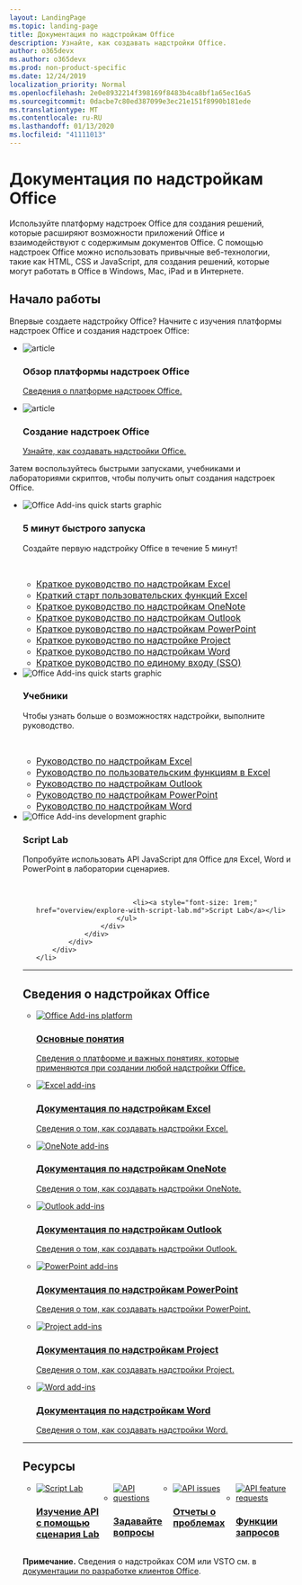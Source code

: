 ```yaml
---
layout: LandingPage
ms.topic: landing-page
title: Документация по надстройкам Office
description: Узнайте, как создавать надстройки Office.
author: o365devx
ms.author: o365devx
ms.prod: non-product-specific
ms.date: 12/24/2019
localization_priority: Normal
ms.openlocfilehash: 2e0e8932214f398169f8483b4ca8bf1a65ec16a5
ms.sourcegitcommit: 0dacbe7c80ed387099e3ec21e151f8990b181ede
ms.translationtype: MT
ms.contentlocale: ru-RU
ms.lasthandoff: 01/13/2020
ms.locfileid: "41111013"
---
```

# <a name="office-add-ins-documentation"></a>Документация по надстройкам Office

Используйте платформу надстроек Office для создания решений, которые расширяют возможности приложений Office и взаимодействуют с содержимым документов Office. С помощью надстроек Office можно использовать привычные веб-технологии, такие как HTML, CSS и JavaScript, для создания решений, которые могут работать в Office в Windows, Mac, iPad и в Интернете.

<h2>Начало работы</h2>

<p>Впервые создаете надстройку Office? Начните с изучения платформы надстроек Office и создания надстроек Office:</p>

<ul class="panelContent cardsF cols cols3">
    <li>
        <div class="cardSize">
            <div class="cardPadding">
                <div class="card">
                    <div class="cardImageOuter">
                        <div class="cardImage">
                            <img src="images/index-landing-page/i_article.svg" alt="article" />
                        </div>
                    </div>
                    <div class="cardText">
                        <h3>Обзор платформы надстроек Office</h3>
                        <p><a href="overview/office-add-ins.md">Сведения о платформе надстроек Office.</a></p>
                    </div>
                </div>
            </div>
        </div>
    </li>
    <li>
        <div class="cardSize">
            <div class="cardPadding">
                <div class="card">
                    <div class="cardImageOuter">
                        <div class="cardImage">
                            <img src="images/index-landing-page/i_article.svg" alt="article" />
                        </div>
                    </div>
                    <div class="cardText">
                        <h3>Создание надстроек Office</h3>
                        <p><a href="overview/office-add-ins-fundamentals.md">Узнайте, как создавать надстройки Office.</a></p>
                    </div>
                </div>
            </div>
        </div>
    </li>
</ul>

<p>Затем воспользуйтесь быстрыми запусками, учебниками и лабораториями скриптов, чтобы получить опыт создания надстроек Office.</p>

<ul class="cardsK panelContent cols cols3">
    <li>
        <div class="cardSize">
            <div class="cardPadding">
                <div class="card">
                    <div class="cardImageOuter">
                        <div class="cardImage bgdAccent1">
                            <img src="images/index-landing-page/get-started.svg" alt="Office Add-ins quick starts graphic" data-linktype="external" class="x-hidden-focus"/>
                        </div>
                    </div>
                    <div class="cardText">
                        <h3>5 минут быстрого запуска</h3>
                        <p>Создайте первую надстройку Office в течение 5 минут!</p>
                        <br/>
                        <ul>
                            <li><a style="font-size: 1rem;" href="quickstarts/excel-quickstart-jquery.md">Краткое руководство по надстройкам Excel</a></li>
                            <li><a style="font-size: 1rem;" href="quickstarts/excel-custom-functions-quickstart.md">Краткий старт пользовательских функций Excel</a></li>
                            <li><a style="font-size: 1rem;" href="quickstarts/onenote-quickstart.md">Краткое руководство по надстройкам OneNote</a></li>
                            <li><a style="font-size: 1rem;" href="/outlook/add-ins/quick-start?context=office/dev/add-ins/context">Краткое руководство по надстройкам Outlook</a></li>
                            <li><a style="font-size: 1rem;" href="quickstarts/powerpoint-quickstart.md">Краткое руководство по надстройкам PowerPoint</a></li>
                            <li><a style="font-size: 1rem;" href="quickstarts/project-quickstart.md">Краткое руководство по надстройке Project</a></li>
                            <li><a style="font-size: 1rem;" href="quickstarts/word-quickstart.md">Краткое руководство по надстройкам Word</a></li>
                            <li><a style="font-size: 1rem;" href="quickstarts/sso-quickstart.md">Краткое руководство по единому входу (SSO)</a></li>
                        </ul>
                    </div>
                </div>
            </div>
        </div>
    </li>
    <li>
        <div class="cardSize">
            <div class="cardPadding">
                <div class="card">
                    <div class="cardImageOuter">
                        <div class="cardImage bgdAccent1">
                            <img src="images/index-landing-page/get-started-2.svg" alt="Office Add-ins quick starts graphic" data-linktype="external" class="x-hidden-focus"/>
                        </div>
                    </div>
                    <div class="cardText">
                        <h3>Учебники</h3>
                        <p>Чтобы узнать больше о возможностях надстройки, выполните руководство.</p>
                        <br/>
                        <ul>
                            <li><a style="font-size: 1rem;" href="tutorials/excel-tutorial.md">Руководство по надстройкам Excel</a></li>
                            <li><a style="font-size: 1rem;" href="tutorials/excel-tutorial-create-custom-functions.md">Руководство по пользовательским функциям в Excel</a></li>
                            <li><a style="font-size: 1rem;" href="/outlook/add-ins/addin-tutorial?context=office/dev/add-ins/context">Руководство по надстройкам Outlook</a></li>
                            <li><a style="font-size: 1rem;" href="tutorials/powerpoint-tutorial.md">Руководство по надстройкам PowerPoint</a></li>
                            <li><a style="font-size: 1rem;" href="tutorials/word-tutorial.md">Руководство по надстройкам Word</a></li>
                        </ul>
                    </div>
                </div>
            </div>
        </div>
    </li>
    <li>
        <div class="cardSize">
            <div class="cardPadding">
                <div class="card">
                    <div class="cardImageOuter">
                        <div class="cardImage bgdAccent1">
                            <img src="images/index-landing-page/monitor-with-code.svg" alt="Office Add-ins development graphic" data-linktype="external" class="x-hidden-focus"/>
                        </div>
                    </div>
                    <div class="cardText">
                        <h3>Script Lab</h3>
                        <p>Попробуйте использовать API JavaScript для Office для Excel, Word и PowerPoint в лаборатории сценариев.</p>
                        <br/>
                        <ul style="list-style: none!important;">
                        
                            <li><a style="font-size: 1rem;" href="overview/explore-with-script-lab.md">Script Lab</a></li>
                        </ul>
                    </div>
                </div>
            </div>
        </div>
    </li>
</ul>

---

<h2>Сведения о надстройках Office</h2>

<ul class="cardsM cols cols1">
    <li>
        <a class="card x-hidden-focus" href="overview/office-add-ins.md">
            <div class="cardImageOuter">
                <div class="cardImage">
                    <img src="images/index/blocks.svg" alt="Office Add-ins platform" />
                </div>
            </div>
            <div class="cardText">
                <h3>Основные понятия</h3>
                <p>Сведения о платформе и важных понятиях, которые применяются при создании любой надстройки Office.</p>
            </div>
        </a>
    </li>
</ul>
<ul class="cardsM cols cols3">
    <li>
        <a class="card x-hidden-focus" href="excel/index.md">
        <div class="cardImageOuter">
            <div class="cardImage">
                <img src="images/index/logo-excel.svg" alt="Excel add-ins" />
            </div>
        </div>
        <div class="cardText">
            <h3>Документация по надстройкам Excel</h3>
            <p>Сведения о том, как создавать надстройки Excel.</p>
        </div>
        </a>
    </li>
    <li>
        <a class="card x-hidden-focus" href="onenote/index.md">
        <div class="cardImageOuter">
            <div class="cardImage">
                <img src="images/index/logo-onenote.svg" alt="OneNote add-ins" />
            </div>
        </div>
        <div class="cardText">
            <h3>Документация по надстройкам OneNote</h3>
            <p>Сведения о том, как создавать надстройки OneNote.</p>
        </div>
        </a>
    </li>
    <li>
        <a class="card x-hidden-focus" href="outlook/index.md">
        <div class="cardImageOuter">
            <div class="cardImage">
                <img src="images/index/logo-outlook.svg" alt="Outlook add-ins" />
            </div>
        </div>
        <div class="cardText">
            <h3>Документация по надстройкам Outlook</h3>
            <p>Сведения о том, как создавать надстройки Outlook.</p>
        </div>
        </a>
    </li>
    <li>
        <a class="card x-hidden-focus" href="powerpoint/index.md">
        <div class="cardImageOuter">
            <div class="cardImage">
                <img src="images/index/logo-powerpoint.svg" alt="PowerPoint add-ins" />
            </div>
        </div>
        <div class="cardText">
            <h3>Документация по надстройкам PowerPoint</h3>
            <p>Сведения о том, как создавать надстройки PowerPoint.</p>
        </div>
        </a>
    </li>
    <li>
        <a class="card x-hidden-focus" href="project/index.md">
        <div class="cardImageOuter">
            <div class="cardImage">
                <img src="images/index/logo-project-server.svg" alt="Project add-ins" />
            </div>
        </div>
        <div class="cardText">
            <h3>Документация по надстройкам Project</h3>
            <p>Сведения о том, как создавать надстройки Project.</p>
        </div>
        </a>
    </li>
    <li>
        <a class="card x-hidden-focus" href="word/index.md">
        <div class="cardImageOuter">
            <div class="cardImage">
                <img src="images/index/logo-word.svg" alt="Word add-ins" />
            </div>
        </div>
        <div class="cardText">
            <h3>Документация по надстройкам Word</h3>
            <p>Сведения о том, как создавать надстройки Word.</p>
        </div>
        </a>
    </li>
</ul>

---

<h2>Ресурсы</h2>
<ul class="panelContent cardsF cols cols4" style="display:flex!important;">
    <li>
        <div class="cardSize">
            <div class="cardPadding">
                <div class="card">
                    <div class="cardImageOuter">
                        <div class="cardImage">
                            <a href="overview/explore-with-script-lab.md"><img src="images/index/ScriptLabLogoColor.svg" alt="Script Lab" /></a>
                        </div>
                    </div>
                    <div class="cardText">
                        <a href="overview/explore-with-script-lab.md"><h3>Изучение API<br/>с помощью сценария Lab</h3></a>
                    </div>
                </div>
            </div>
        </div>
    </li>
    <li>
        <div class="cardSize">
            <div class="cardPadding">
                <div class="card">
                    <div class="cardImageOuter">
                        <div class="cardImage">
                            <a href="https://stackoverflow.com/questions/tagged/office-js"><img src="images/index/i_support.svg" alt="API questions" /></a>
                        </div>
                    </div>
                    <div class="cardText">
                        <a href="https://stackoverflow.com/questions/tagged/office-js" target="_blank"><h3>Задавайте вопросы</h3></a>
                    </div>
                </div>
            </div>
        </div>
    </li>
    <li>
        <div class="cardSize">
            <div class="cardPadding">
                <div class="card">
                    <div class="cardImageOuter">
                        <div class="cardImage">
                            <a href="https://github.com/officedev/office-js/issues" target="_blank"><img src="images/index/i_bug.svg" alt="API issues" /></a>
                        </div>
                    </div>
                    <div class="cardText">
                        <a href="https://github.com/officedev/office-js/issues" target="_blank"><h3>Отчеты о проблемах</h3></a>
                    </div>
                </div>
            </div>
        </div>
    </li>
    <li>
        <div class="cardSize">
            <div class="cardPadding">
                <div class="card">
                    <div class="cardImageOuter">
                        <div class="cardImage">
                            <a href="https://officespdev.uservoice.com/" target="_blank"><img src="images/index/i_feedback.svg" alt="API feature requests" /></a>
                        </div>
                    </div>
                    <div class="cardText">
                        <a href="https://officespdev.uservoice.com/" target="_blank"><h3>Функции запросов</h3></a>
                    </div>
                </div>
            </div>
        </div>
    </li>
</ul>
<p><b>Примечание.</b> Сведения о надстройках COM или VSTO см. в <a href="/office/client-developer/office-client-development" target="_blank">документации по разработке клиентов Office</a>.</p>